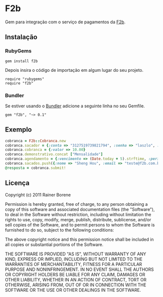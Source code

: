 F2b
===

Gem para integração com o serviço de pagamentos da [F2b](http://f2b.com.br).

Instalação
----------

### RubyGems ###

    gem install f2b

Depois insira o código de importação em algum lugar do seu projeto.

    require "rubygems"  
    require "f2b"

### Bundler ###

Se estiver usando o [Bundler](http://github.com/carlhuda/bundler) adicione a seguinte linha no seu Gemfile.

    gem "f2b", "~> 0.1"

Exemplo
-------

```ruby
cobranca = F2b::Cobranca.new
cobranca.sacador = {:conta => "3127519739821794", :senha => "laszlo", :nome => "Pirate Laszlo the Bald"}
cobranca.cobranca = {:valor => 10.00}
cobranca.demonstrativo.concat ["Mensalidade"]
cobranca.agendamento = {:vencimento => (Date.today + 5).strftime, :periodos => 12, :titulo => "Mensalidade"}
cobranca.sacados.push({:nome => "Sheng Hou", :email => "teste@f2b.com.br", :envio => "e"})
@resposta = cobranca.submit!
```

Licença
-------

Copyright (c) 2011 Rainer Borene

Permission is hereby granted, free of charge, to any person obtaining a copy of
this software and associated documentation files (the "Software"), to deal in
the Software without restriction, including without limitation the rights to
use, copy, modify, merge, publish, distribute, sublicense, and/or sell copies
of the Software, and to permit persons to whom the Software is furnished to do
so, subject to the following conditions:

The above copyright notice and this permission notice shall be included in all
copies or substantial portions of the Software.

THE SOFTWARE IS PROVIDED "AS IS", WITHOUT WARRANTY OF ANY KIND, EXPRESS OR
IMPLIED, INCLUDING BUT NOT LIMITED TO THE WARRANTIES OF MERCHANTABILITY,
FITNESS FOR A PARTICULAR PURPOSE AND NONINFRINGEMENT. IN NO EVENT SHALL THE
AUTHORS OR COPYRIGHT HOLDERS BE LIABLE FOR ANY CLAIM, DAMAGES OR OTHER
LIABILITY, WHETHER IN AN ACTION OF CONTRACT, TORT OR OTHERWISE, ARISING FROM,
OUT OF OR IN CONNECTION WITH THE SOFTWARE OR THE USE OR OTHER DEALINGS IN THE
SOFTWARE.
